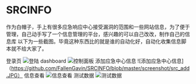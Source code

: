 # SRCINFO
作为白帽子，手上有很多应急响应中心接受漏洞的范围和一些网站信息，为了便于管理，自己动手写了一个信息管理的平台，感兴趣的可以自己改改，制作自己的信息库
以下为一些截图。毕竟这种东西比的就是谁的自动化好，自动化收集信息脚本就不给大家了。

登录页
![登陆](https://github.com/FallenGavin/SRCINFO/blob/master/screenshot/login.JPG)
dashboard
![控制面板](https://github.com/FallenGavin/SRCINFO/blob/master/screenshot/dashboard.JPG)
添加应急中心信息
![添加应急中心信息]（https://github.com/FallenGavin/SRCINFO/blob/master/screenshot/src_add.JPG）
信息查看
![信息查看](https://github.com/FallenGavin/SRCINFO/blob/master/screenshot/webinfo.JPG )
测试数据
![测试数据](https://github.com/FallenGavin/SRCINFO/blob/master/screenshot/test_data.JPG )


